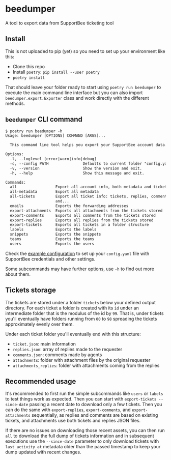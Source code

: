 # beedumper

A tool to export data from SupportBee ticketing tool

## Install

This is not uploaded to pip (yet) so you need to set up your environment like this:

* Clone this repo
* Install `poetry`: `pip install --user poetry`
* `poetry install`

That should leave your folder ready to start using `poetry run beedumper` to execute the main command line interface but you can also import `beedumper.export.Exporter` class and work directly with the different methods.

## `beedumper` CLI command

```txt
$ poetry run beedumper -h
Usage: beedumper [OPTIONS] COMMAND [ARGS]...

  This command line tool helps you export your SupportBee account data.

Options:
  -l, --loglevel [error|warn|info|debug]
  -c, --config PATH               Defaults to current folder "config.yaml"
  -v, --version                   Show the version and exit.
  -h, --help                      Show this message and exit.

Commands:
  all                 Export all account info, both metadata and tickets
  all-metadata        Export all metadata
  all-tickets         Export all ticket info: tickets, replies, comments
                      and...
  emails              Exports the forwarding addresses
  export-attachments  Exports all attachments from the tickets stored
  export-comments     Exports all comments from the tickets stored
  export-replies      Exports all replies from the tickets stored
  export-tickets      Exports all tickets in a folder structure
  labels              Exports the labels
  snippets            Exports the snippets
  teams               Exports the teams
  users               Exports the users
```

Check the [example configuration](https://github.com/CartoDB/beedumper/blob/master/config.template.yaml) to set up your `config.yaml` file with SupportBee credentials and other settings.

Some subcommands may have further options, use `-h` to find out more about them.

## Tickets storage

The tickets are stored under a folder `tickets` below your defined output directory. For each ticket a folder is created with its `id` under an intermediate folder that is the modulus of the id by `99`. That is, under tickets you'll eventually have folders running from `00` to `98` spreading the tickets approximately evenly over them.

Under each ticket folder you'll eventually end with this structure:

* `ticket.json`: main information
* `replies.json`: array of replies made to the requester
* `comments.json`: comments made by agents
* `attachments`: folder with attachment files by the original requester
* `attachments_replies`: folder with attachments coming from the replies

## Recommended usage

It's recommended to first run the simple subcommands like `users` or `labels` to test things work as expected. Then you can start with `export-tickets --since-date` passing a recent date to download only a few tickets. Then you can do the same with `export-replies`, `export-comments`, and `export-attachments` sequentially, as replies and comments are based on existing tickets, and attachments use both tickets and replies JSON files.

If there are no issues on downloading those recent assets, you can then run `all` to download the full dump of tickets information and in subsequent executions use the `--since-date` parameter to only download tickets with `last_activity_at` metadata older than the passed timestamp to keep your dump updated with recent changes.